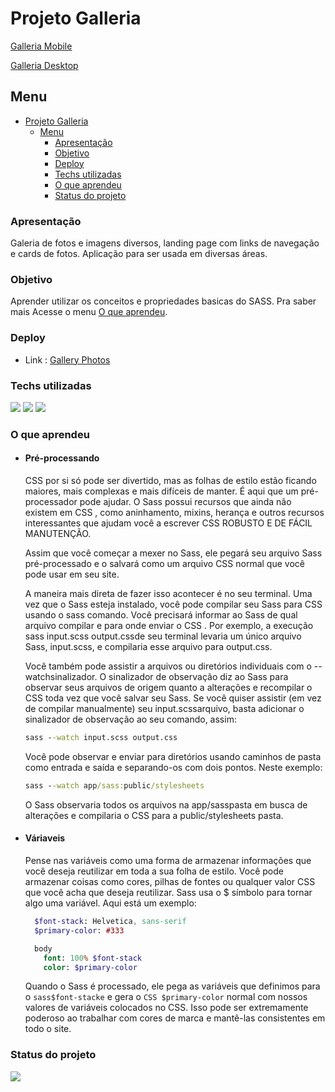 # Projeto Galleria

[Galleria Mobile](/img/version-mobile.jpg)

[Galleria Desktop](/img/version-desktop.jpg)

## Menu

- [Projeto Galleria](#projeto-galleria)
  - [Menu](#menu)
    - [Apresentação](#apresentação)
    - [Objetivo](#objetivo)
    - [Deploy](#deploy)
    - [Techs utilizadas](#techs-utilizadas)
    - [O que aprendeu](#o-que-aprendeu)
    - [Status do projeto](#status-do-projeto)

### Apresentação

Galeria de fotos e imagens diversos, landing page com links de navegação e cards de fotos.
Aplicação para ser usada em diversas áreas.

### Objetivo

Aprender utilizar os conceitos e propriedades basicas do SASS. Pra saber mais Acesse o menu [O que aprendeu](#o-que-aprendeu).

### Deploy

- Link : <a href="https://jose-carlos-gallery-photos.netlify.app/" target="_blank">Gallery Photos</a>

### Techs utilizadas

<img src='https://img.shields.io/badge/HTML-239120?style=for-the-badge&logo=html5&logoColor=white'/>
<img src='https://img.shields.io/badge/Sass-CC6699?style=for-the-badge&logo=sass&logoColor=white'/>
<img src='https://img.shields.io/badge/CSS3-1572B6?style=for-the-badge&logo=css3&logoColor=white'/>

### O que aprendeu

- #### Pré-processando

  CSS por si só pode ser divertido, mas as folhas de estilo estão ficando maiores, mais complexas e mais difíceis de manter. É aqui que um pré-processador pode ajudar. O Sass possui recursos que ainda não existem em CSS , como aninhamento, mixins, herança e outros recursos interessantes que ajudam você a escrever CSS ROBUSTO E DE FÁCIL MANUTENÇÃO.

  Assim que você começar a mexer no Sass, ele pegará seu arquivo Sass pré-processado e o salvará como um arquivo CSS normal que você pode usar em seu site.

  A maneira mais direta de fazer isso acontecer é no seu terminal. Uma vez que o Sass esteja instalado, você pode compilar seu Sass para CSS usando o sass comando. Você precisará informar ao Sass de qual arquivo compilar e para onde enviar o CSS . Por exemplo, a execução sass input.scss output.cssde seu terminal levaria um único arquivo Sass, input.scss, e compilaria esse arquivo para output.css.

  Você também pode assistir a arquivos ou diretórios individuais com o --watchsinalizador. O sinalizador de observação diz ao Sass para observar seus arquivos de origem quanto a alterações e recompilar o CSS toda vez que você salvar seu Sass. Se você quiser assistir (em vez de compilar manualmente) seu input.scssarquivo, basta adicionar o sinalizador de observação ao seu comando, assim:

  ```cmd
  sass --watch input.scss output.css
  ```

  Você pode observar e enviar para diretórios usando caminhos de pasta como entrada e saída e separando-os com dois pontos. Neste exemplo:

  ```cmd
  sass --watch app/sass:public/stylesheets
  ```

  O Sass observaria todos os arquivos na app/sasspasta em busca de alterações e compilaria o CSS para a public/stylesheets pasta.

- #### Váriaveis

  Pense nas variáveis ​​como uma forma de armazenar informações que você deseja reutilizar em toda a sua folha de estilo. Você pode armazenar coisas como cores, pilhas de fontes ou qualquer valor CSS que você acha que deseja reutilizar. Sass usa o $ símbolo para tornar algo uma variável. Aqui está um exemplo:

  ```sass
    $font-stack: Helvetica, sans-serif
    $primary-color: #333

    body
      font: 100% $font-stack
      color: $primary-color
  ```

  Quando o Sass é processado, ele pega as variáveis ​​que definimos para o `sass$font-stacke` e gera o `CSS $primary-color` normal com nossos valores de variáveis ​​colocados no CSS. Isso pode ser extremamente poderoso ao trabalhar com cores de marca e mantê-las consistentes em todo o site.

### Status do projeto

<img src="http://img.shields.io/static/v1?label=STATUS&message=CONCLUIDO&color=GREEN&style=for-the-badge"/>
